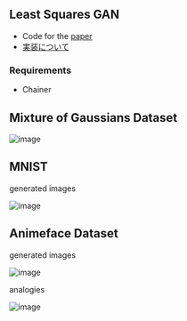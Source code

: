 ## Least Squares GAN

- Code for the [paper](https://arxiv.org/abs/1611.04076)
- [実装について](http://musyoku.github.io/2017/03/06/Least-Squares-Generative-Adversarial-Networks/)

### Requirements

- Chainer

## Mixture of Gaussians Dataset

![image](https://github.com/musyoku/musyoku.github.io/blob/master/images/post/2017-03-06/gaussian.png?raw=true)

## MNIST

generated images

![image](https://github.com/musyoku/musyoku.github.io/blob/master/images/post/2017-03-06/mnist_new.png?raw=true)

## Animeface Dataset

generated images

![image](https://github.com/musyoku/musyoku.github.io/blob/master/images/post/2017-03-06/anime.png?raw=true)

analogies

![image](https://github.com/musyoku/musyoku.github.io/blob/master/images/post/2017-03-06/anime_analogy.png?raw=true)

